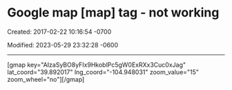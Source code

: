 # Google map [map] tag - not working

Created: 2017-02-22 10:16:54 -0700

Modified: 2023-05-29 23:32:28 -0600

---

<p>[gmap key="AIzaSyBO8yFIx9HkoblPc5gW0ExRXx3Cuc0xJag" lat_coord="39.892017" lng_coord="-104.948031" zoom_value="15" zoom_wheel="no"][/gmap]</p>
